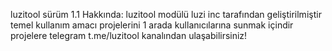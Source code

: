 luzitool sürüm 1.1 Hakkında: luzitool modülü luzi inc tarafından geliştirilmiştir temel kullanım amacı projelerini 1 arada kullanıcılarına sunmak içindir projelere telegram t.me/luzitool kanalından ulaşabilirsiniz!